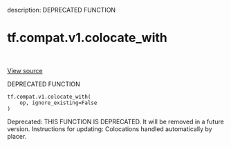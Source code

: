 description: DEPRECATED FUNCTION

<div itemscope itemtype="http://developers.google.com/ReferenceObject">
<meta itemprop="name" content="tf.compat.v1.colocate_with" />
<meta itemprop="path" content="Stable" />
</div>

# tf.compat.v1.colocate_with

<!-- Insert buttons and diff -->

<table class="tfo-notebook-buttons tfo-api nocontent" align="left">

</table>

<a target="_blank" class="external" href="/code/stable/tensorflow/python/framework/ops.py">View source</a>



DEPRECATED FUNCTION


<pre class="devsite-click-to-copy prettyprint lang-py tfo-signature-link">
<code>tf.compat.v1.colocate_with(
    op, ignore_existing=False
)
</code></pre>



<!-- Placeholder for "Used in" -->

Deprecated: THIS FUNCTION IS DEPRECATED. It will be removed in a future version.
Instructions for updating:
Colocations handled automatically by placer.